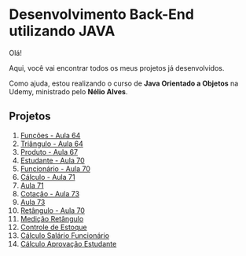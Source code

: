 # Desenvolvimento Back-End utilizando JAVA

Olá!

Aqui, você vai encontrar todos os meus projetos já desenvolvidos.

Como ajuda, estou realizando o curso de **Java Orientado a Objetos** na Udemy, ministrado pelo **Nélio Alves**.

## Projetos

1. [Funções - Aula 64](https://github.com/siiqueiira/Java/blob/main/Secao8/Aula_64.java)
2. [Triângulo - Aula 64](https://github.com/siiqueiira/Java/blob/main/Secao8/Triangle_aula64.java)
3. [Produto - Aula 67](https://github.com/siiqueiira/Java/blob/main/Secao8/Produto_aula67.java)
4. [Estudante - Aula 70](https://github.com/siiqueiira/Java/blob/main/Secao8/Estudante_aula70.java)
5. [Funcionário - Aula 70](https://github.com/siiqueiira/Java/blob/main/Secao8/Funcionario_aula70.java)
6. [Cálculo - Aula 71](https://github.com/siiqueiira/Java/blob/main/Secao8/Calculo_aula_71.java)
7. [Aula 71](https://github.com/siiqueiira/Java/blob/main/Secao8/aula_71.java)
8. [Cotação - Aula 73](https://github.com/siiqueiira/Java/blob/main/Secao8/Cotacao_aula73.java)
9. [Aula 73](https://github.com/siiqueiira/Java/blob/main/Secao8/aula_73.java)
10. [Retângulo - Aula 70](https://github.com/siiqueiira/Java/blob/main/Secao8/Retangulo_aula70.java)
11. [Medição Retângulo](https://github.com/siiqueiira/Java/blob/main/Secao8/aula70_1.java)
12. [Controle de Estoque](https://github.com/siiqueiira/Java/blob/main/Secao8/aula67.java)
13. [Cálculo Salário Funcionário](https://github.com/siiqueiira/Java/blob/main/Secao8/aula70_2.java)
14. [Cálculo Aprovação Estudante](https://github.com/siiqueiira/Java/blob/main/Secao8/aula70_3.java)
